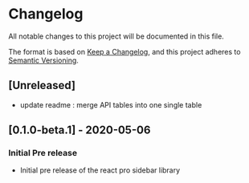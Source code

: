 # Changelog

All notable changes to this project will be documented in this file.

The format is based on [Keep a Changelog](https://keepachangelog.com/en/1.0.0/),
and this project adheres to [Semantic Versioning](https://semver.org/spec/v2.0.0.html).

## [Unreleased]

- update readme : merge API tables into one single table

## [0.1.0-beta.1] - 2020-05-06

### Initial Pre release

- Initial pre release of the react pro sidebar library
